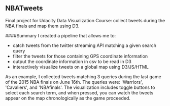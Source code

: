 ## NBATweets
Final project for Udacity Data Visualization Course: collect tweets during the NBA finals and map them using D3.

####Summary
I created a pipeline that allows me to:
- catch tweets from the twitter streaming API matching a given search query
- filter the tweets for those containing GPS coordinate information
- output the coordinate information in csv to be read in D3
- interactively visualize tweets on a global map using D3/JS/HTML

As an example, I collected tweets matching 3 queries during the last game of the 2015 NBA finals on June 16th. The queries were: 'Warriors', 'Cavaliers', and 'NBAfinals'. The visualization includes toggle buttons to select each search term, and when pressed, you can watch the tweets appear on the map chronologically as the game proceeded.

